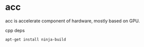 # acc

acc is accelerate component of hardware, mostly based on GPU.

cpp deps

```bash
apt-get install ninja-build
```